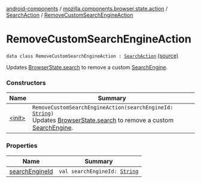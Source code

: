 [android-components](../../../index.md) / [mozilla.components.browser.state.action](../../index.md) / [SearchAction](../index.md) / [RemoveCustomSearchEngineAction](./index.md)

# RemoveCustomSearchEngineAction

`data class RemoveCustomSearchEngineAction : `[`SearchAction`](../index.md) [(source)](https://github.com/mozilla-mobile/android-components/blob/master/components/browser/state/src/main/java/mozilla/components/browser/state/action/BrowserAction.kt#L768)

Updates [BrowserState.search](../../../mozilla.components.browser.state.state/-browser-state/search.md) to remove a custom [SearchEngine](../../../mozilla.components.browser.state.search/-search-engine/index.md).

### Constructors

| Name | Summary |
|---|---|
| [&lt;init&gt;](-init-.md) | `RemoveCustomSearchEngineAction(searchEngineId: `[`String`](https://kotlinlang.org/api/latest/jvm/stdlib/kotlin/-string/index.html)`)`<br>Updates [BrowserState.search](../../../mozilla.components.browser.state.state/-browser-state/search.md) to remove a custom [SearchEngine](../../../mozilla.components.browser.state.search/-search-engine/index.md). |

### Properties

| Name | Summary |
|---|---|
| [searchEngineId](search-engine-id.md) | `val searchEngineId: `[`String`](https://kotlinlang.org/api/latest/jvm/stdlib/kotlin/-string/index.html) |

